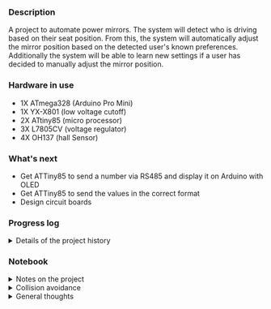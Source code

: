 ### Description 
A project to automate power mirrors. The system will detect who is driving based on their seat position. From this, the system will automatically adjust the mirror position based on the detected user's known preferences. Additionally the system will be able to learn new settings if a user has decided to manually adjust the mirror position. 

### Hardware in use
 * 1X ATmega328 (Arduino Pro Mini)
 * 1X YX-X801 (low voltage cutoff)
 * 2X ATtiny85 (micro processor)
 * 3X L7805CV (voltage regulator)
 * 4X OH137 (hall Sensor)
 
 
### What's next
 * Get ATTiny85 to send a number via RS485 and display it on Arduino with OLED
 * Get ATTiny85 to send the values in the correct format
 * Design circuit boards  
 
### Progress log 
<details>
	<summary>Details of the project history</summary>
	
* 2021-10-05 Started the GitHub repository
* 2021-10-06 OLED test with Pro Mini
* 2021-10-07 Tested transmitting a value from ATtiny85 to ATmega328 over RS485 and displayed with OLED
* 2021-10-13 Building a RS485 HAT to ease testing
* 2021-10-18 Got the plotter working
* 2021-10-18 Monitor hall over serial working fine
</details>

### Notebook
<details>
	<summary>Notes on the project</summary>
* Best to have ATTiny85 keep track of count in case ATmega328 misses a count
* Would be nice to see the actual values that got triggered for data monitoring
* RS485 only send a byte so that makes it challenging for sending an int
* Plotting with RS485 seems too slow
</details>

<details>
	<summary>Collision avoidance</summary>
* Overview
 * ProMini is the controller
  * It will detect which diver is in the seat
  * It will detect if the driver has adjusted the mirror
  * It will activate the controls to adjust the mirrors to the correct place
  * Data received
   * The proMini will be receiving a value that is between 0-255 that contains the limit data and count
   * It will know which ATtiney is sending because it will be controlling the power to the mirrors
   * It will also know who is sending because it will have a sensor to detect which way the mirror button is pointing if the user is manually adjusting the mirror position
   * In the case that the magnet stops in front of the hall sensor then the ATtiny will be sending sporadic readings
   * There will need to be some sort of way to filter out this noise or adjust the mirrors a little bit to avoid this
 * ATtiny85 1&2 are the sensors that monitor the position of the mirrors
  * They will send a signal when the limit switches have been activated
  * They will sens a signal when the hall sensors have detected the magnet passing
  * The RS485 sends a byte of data so that 0-255
  * Data sent
   * 100 is limit switch for sensor 1 is hit
   * 200 is limit switch for sensor 2 is hit
   * 150 is 50 rotations on sensor 1 counted
   * 255 is 55 rotations counted on sensor 2
  * The count on sensors is reset after 2 seconds of not seeing the hall sensor move
  * There should be some way to calibrate the threshold for the hall sensor reading
  * When it gets power (car turned on) the ProMini will move the mirrors to their outer limits
  * While this is happening the ATtiny85 will be recording the values detected
  * The ProMini will stop and wait a few seconds
  * When the ATtiny detects that it hasn't moved in a while it will use a filter on the collected data to determine the cutoff threshold
  * This data will be sent to the ProMini for logging and the threshold will be set
  * After this data has been sent the ProMini will know that it is okay to move the mirrors into possition
	
* How collisions are avoided
 * Collisions are avoided because the ProMini will only be controlling one ATtiny85 at a time so only one node will be transmitting at a time
 * It would be impossible for both nodes to be transmitting since the user can only move one mirror at a time
</details>
<details>
	<summary>General thoughts</summary>
* Having the ProMini being the controller will allow me to make fine adjustments without having to pull the mirrors off
* limit switches
 * It could be problematic to use the limit switches since they could easily get water damaged since they are exposed to the elements quite a lot. It would be beneficial not not have to rely on them.
 * If I was doing this again I would not have added them since I could easily drive the motors out until I'm sure I'm at the outside limit and then work backwards from there.
 * The inside limit puts stress on the plastic nuts but the outside limit does not
 * Perhaps it's better to not use the limits at all
</details>